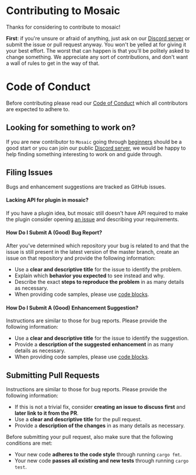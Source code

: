 # Contributing to Mosaic

Thanks for considering to contribute to mosaic!

**First**: if you're unsure or afraid of anything, just ask on our
[Discord server][discord-invite-link] or submit the issue or pull request anyway.
You won't be yelled at for giving it your best effort. The worst that can happen
is that you'll be politely asked to change something. We appreciate any sort
of contributions, and don't want a wall of rules to get in the way of that.

# Code of Conduct

Before contributing please read our [Code of Conduct](CODE_OF_CONDUCT.md) which
all contributors are expected to adhere to.

## Looking for something to work on?

If you are new contributor to `Mosaic` going through [beginners][good-first-issue]
should be a good start or you can join our public
[Discord server][discord-invite-link], we would be happy to help
finding something interesting to work on and guide through.

[discord-invite-link]: https://discord.gg/feHDHahHCz
[good-first-issue]: https://github.com/mosaic-org/mosaic/labels/good%20first%20issue

## Filing Issues

Bugs and enhancement suggestions are tracked as GitHub issues.

#### Lacking API for plugin in mosaic?

If you have a plugin idea, but mosaic still doesn't have API required to make
the plugin consider opening [an issue][plugin-issue] and describing your requirements.

[plugin-issue]: https://github.com/mosaic-org/mosaic/issues/new?assignees=&labels=plugin%20system

#### How Do I Submit A (Good) Bug Report?

After you've determined which repository your bug is related to and that the
issue is still present in the latest version of the master branch, create an
issue on that repository and provide the following information:

- Use a **clear and descriptive title** for the issue to identify the problem.
- Explain which **behavior you expected** to see instead and why.
- Describe the exact **steps to reproduce the problem** in as many details as necessary.
- When providing code samples, please use [code blocks][code-blocks].

#### How Do I Submit A (Good) Enhancement Suggestion?

Instructions are similar to those for bug reports. Please provide the following
information:

- Use a **clear and descriptive title** for the issue to identify the suggestion.
- Provide a **description of the suggested enhancement** in as many details as necessary.
- When providing code samples, please use [code blocks][code-blocks].

[code-blocks]: https://help.github.com/articles/creating-and-highlighting-code-blocks/

## Submitting Pull Requests

Instructions are similar to those for bug reports. Please provide the following information:

- If this is not a trivial fix, consider **creating an issue to discuss first** and **later link to it from the PR**.
- Use a **clear and descriptive title** for the pull request.
- Provide a **description of the changes** in as many details as necessary.

Before submitting your pull request, also make sure that the following conditions are met:

- Your new code **adheres to the code style** through running `cargo fmt`.
- Your new code **passes all existing and new tests** through running `cargo test`.
